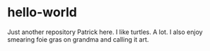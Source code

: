 # hello-world
Just another repository
Patrick here.  I like turtles.  A lot.  I also enjoy smearing foie gras on grandma and calling it art.
